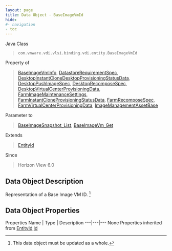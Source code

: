 ```yaml
---
layout: page
title: Data Object - BaseImageVmId
hide:
#- navigation
- toc
---
```








Java Class
> `com.vmware.vdi.vlsi.binding.vdi.entity.BaseImageVmId`

Property of
> [BaseImageVmInfo](vdi.utils.virtualcenter.BaseImageVm.BaseImageVmInfo.md#field_detail), [DatastoreRequirementSpec](vdi.utils.virtualcenter.Datastore.DatastoreRequirementSpec.md#field_detail), [DesktopInstantCloneDesktopProvisioningStatusData](vdi.resources.Desktop.InstantCloneProvisioningStatusData.md#field_detail), [DesktopPushImageSpec](vdi.resources.Desktop.PushImageSpec.md#field_detail), [DesktopRecomposeSpec](vdi.resources.Desktop.RecomposeSpec.md#field_detail), [DesktopVirtualCenterProvisioningData](vdi.resources.Desktop.VirtualCenterProvisioningData.md#field_detail), [FarmImageMaintenanceSettings](vdi.resources.Farm.ImageMaintenanceSettings.md#field_detail), [FarmInstantCloneProvisioningStatusData](vdi.resources.Farm.InstantCloneProvisioningStatusData.md#field_detail), [FarmRecomposeSpec](vdi.resources.Farm.RecomposeSpec.md#field_detail), [FarmVirtualCenterProvisioningData](vdi.resources.Farm.VirtualCenterProvisioningData.md#field_detail), [ImageManagementAssetBase](vdi.utils.imagemanagement.ImageManagementAsset.ImageManagementAssetBase.md#field_detail)

Parameter to
> [BaseImageSnapshot_List](vdi.utils.virtualcenter.BaseImageSnapshot.md#list), [BaseImageVm_Get](vdi.utils.virtualcenter.BaseImageVm.md#get)

Extends
> [EntityId](vdi.EntityId.md)

Since
> Horizon View 6.0


## Data Object Description

Representation of a Base Image VM ID.
 [^167]



## Data Object Properties
Properties
Name |  Type |  Description
---|---|---
None
Properties inherited from [EntityId](vdi.EntityId.md)
[id](vdi.EntityId.md#id)


 


[^167]: This data object must be updated as a whole.